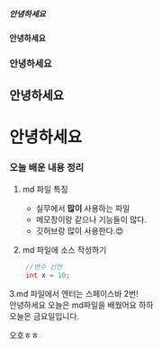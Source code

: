 ##### 안녕하세요
#### 안녕하세요
### 안녕하세요
## 안녕하세요
# 안녕하세요

### 오늘 배운 내용 정리
1. md 파일 특징
    - 실무에서 **많이** 사용하는 파일
    - 메모장이랑 같으나 기능들이 많다.
    - 깃허브랑 많이 사용한다.😍

2. md 파일에 소스 작성하기
```java
    //변수 선언
    int x = 10;
```
3.md 파일에서 엔터는 스페이스바 2번!  
안녕하세요 오늘은 md파일을 배웠어요 하하  
오늘은 금요일입니다.

오호ㅎㅎ
